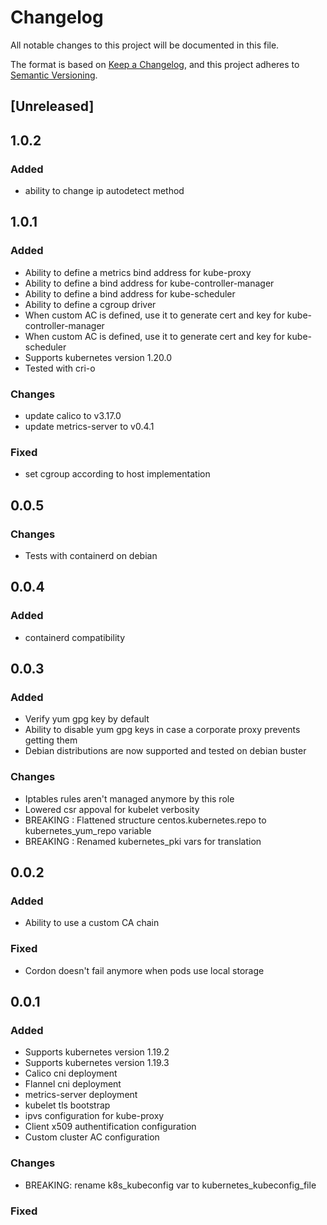 # Changelog
All notable changes to this project will be documented in this file.

The format is based on [Keep a Changelog](https://keepachangelog.com/en/1.0.0/),
and this project adheres to [Semantic Versioning](https://semver.org/spec/v2.0.0.html).

## [Unreleased]

## 1.0.2
### Added
 - ability to change ip autodetect method

## 1.0.1
### Added
- Ability to define a metrics bind address for kube-proxy
- Ability to define a bind address for kube-controller-manager
- Ability to define a bind address for kube-scheduler
- Ability to define a cgroup driver
- When custom AC is defined, use it to generate cert and key for kube-controller-manager
- When custom AC is defined, use it to generate cert and key for kube-scheduler
- Supports kubernetes version 1.20.0
- Tested with cri-o

### Changes
- update calico to v3.17.0
- update metrics-server to v0.4.1

### Fixed
- set cgroup according to host implementation

## 0.0.5
### Changes
- Tests with containerd on debian

## 0.0.4
### Added
- containerd compatibility

## 0.0.3
### Added
- Verify yum gpg key by default
- Ability to disable yum gpg keys in case a corporate proxy prevents getting them
- Debian distributions are now supported and tested on debian buster

### Changes
- Iptables rules aren't managed anymore by this role
- Lowered csr appoval for kubelet verbosity
- BREAKING : Flattened structure centos.kubernetes.repo to kubernetes_yum_repo variable
- BREAKING : Renamed kubernetes_pki vars for translation


## 0.0.2
### Added
- Ability to use a custom CA chain

### Fixed
- Cordon doesn't fail anymore when pods use local storage


## 0.0.1
### Added
- Supports kubernetes version 1.19.2
- Supports kubernetes version 1.19.3
- Calico cni deployment
- Flannel cni deployment
- metrics-server deployment
- kubelet tls bootstrap
- ipvs configuration for kube-proxy
- Client x509 authentification configuration
- Custom cluster AC configuration

### Changes
- BREAKING: rename k8s_kubeconfig var to kubernetes_kubeconfig_file

### Fixed
